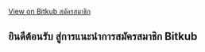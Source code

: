 <a href="https://www.bitkub.com/signup?ref=32685" class="btn">View on Bitkub สมัครสมาชิก </a>

## ยินดีต้อนรับ สู่การแนะนำการสมัครสมาชิก Bitkub




